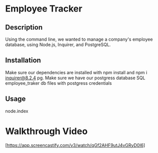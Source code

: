 # Employee Tracker
## Description
Using the command line, we wanted to manage a company's employee database, using Node.js, Inquirer, and PostgreSQL.
## Installation
Make sure our dependencies are installed with npm install and npm i inquirer@8.2.4 pg.
Make sure we have our postgress database SQL employee_traker
db files with postgress credentials
## Usage
node.index
# Walkthrough Video
[https://app.screencastify.com/v3/watch/qGf2AHF9utJ4vGRyD0l6]


